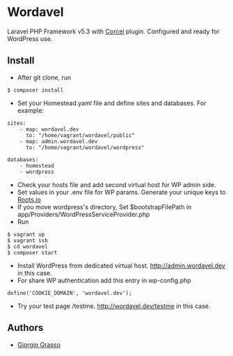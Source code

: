 # Wordavel

Laravel PHP Framework v5.3 with [Corcel](https://github.com/corcel/corcel) plugin.
Configured and ready for WordPress use.

## Install
- After git clone, run
```
$ composer install
```
- Set your Homestead.yaml file and define sites and databases. For example:
```
sites:
    - map: wordavel.dev
      to: "/home/vagrant/wordavel/public"
    - map: admin.wordavel.dev
      to: "/home/vagrant/wordavel/wordpress"

databases:
    - homestead
    - wordpress
```
- Check your hosts file and add second virtual host for WP admin side.
- Set values in your .env file for WP params. Generate your unique keys to [Roots.io](https://roots.io/salts.html)
- If you move wordpress's directory, Set $bootstrapFilePath in app/Providers/WordPressServiceProvider.php
- Run
```
$ vagrant up
$ vagrant ssh
$ cd wordavel
$ composer start
```
- Install WordPress from dedicated virtual host. http://admin.wordavel.dev in this case.
- For share WP authentication add this entry in wp-config.php
```
define('COOKIE_DOMAIN', 'wordavel.dev');
```
- Try your test page /testme. http://wordavel.dev/testme in this case.

## Authors
- [Giorgio Grasso](http://giorgiograsso.com)
